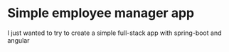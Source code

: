 # Simple employee manager app
I just wanted to try to create a simple full-stack app with spring-boot and angular
